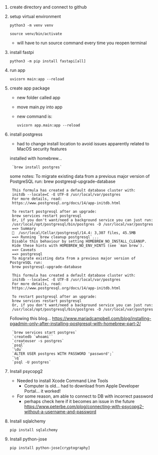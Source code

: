 1. create directory and connect to github
2. setup virtual environment

    `python3 -m venv venv`

    `source venv/bin/activate`
    - will have to run source command every time you reopen terminal
3. install fastpi

    `python3 -m pip install fastapi[all]`

4. run app

    `uvicorn main:app --reload`

5. create app package
    - new folder called app
    - move main.py into app
    - new command is:
    
        `uvicorn app.main:app --reload`

5. install postgress
    - had to change install location to avoid issues apparently related to MacOS security features


    installed with homebrew...

        `brew install postgres`
        
    some notes: 
        To migrate existing data from a previous major version of PostgreSQL run:
        brew postgresql-upgrade-database

        This formula has created a default database cluster with:
        initdb --locale=C -E UTF-8 /usr/local/var/postgres
        For more details, read:
        https://www.postgresql.org/docs/14/app-initdb.html

        To restart postgresql after an upgrade:
        brew services restart postgresql
        Or, if you don't want/need a background service you can just run:
        /usr/local/opt/postgresql/bin/postgres -D /usr/local/var/postgres
        ==> Summary
        🍺  /usr/local/Cellar/postgresql/14.4: 3,307 files, 45.5MB
        ==> Running `brew cleanup postgresql`...
        Disable this behaviour by setting HOMEBREW_NO_INSTALL_CLEANUP.
        Hide these hints with HOMEBREW_NO_ENV_HINTS (see `man brew`).
        ==> Caveats
        ==> postgresql
        To migrate existing data from a previous major version of PostgreSQL run:
        brew postgresql-upgrade-database

        This formula has created a default database cluster with:
        initdb --locale=C -E UTF-8 /usr/local/var/postgres
        For more details, read:
        https://www.postgresql.org/docs/14/app-initdb.html

        To restart postgresql after an upgrade:
        brew services restart postgresql
        Or, if you don't want/need a background service you can just run:
        /usr/local/opt/postgresql/bin/postgres -D /usr/local/var/postgres

    Following this blog... https://www.mariadcampbell.com/blog/installing-pgadmin-only-after-installing-postgresql-with-homebrew-part-2/

        `brew services start postgres`
        `createdb `whoami``
        `createuser -s postgres`
        `psql`
        `\du`
        `ALTER USER postgres WITH PASSWORD 'password';`
        `\q`
        `psql -U postgres`

6. Install psycopg2
    - Needed to install Xcode Command Line Tools
        - Computer is old... had to download from Apple Developer Portal... it worked!
    - For some reason, am able to connect to DB with incorrect password
        - perhaps check here if it becomes an issue in the future https://www.peterbe.com/plog/connecting-with-psycopg2-without-a-username-and-password

7. Install sqlalchemy

    `pip install sqlalchemy`

8. Install python-jose

    `pip install python-jose[cryptography]`